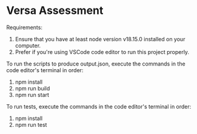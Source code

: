 # Versa Assessment

Requirements:

1.  Ensure that you have at least node version v18.15.0 installed on your computer.
2.  Prefer if you're using VSCode code editor to run this project properly.

To run the scripts to produce output.json, execute the commands in the code editor's terminal in order:

1. npm install
2. npm run build
3. npm run start

To run tests, execute the commands in the code editor's terminal in order:

1.  npm install
2.  npm run test
